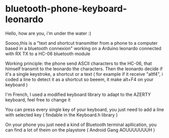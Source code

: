 # bluetooth-phone-keyboard-leonardo

Hello, how are you, i'm under the water :)

Soooo,this is a "text and shortcut transmitter from a phone to a computer based in a bluetooth connexion" working on a Arduino leonardo connected with RX TX to a HC-06 bluetooth module

Working principle: the phone send ASCII characters to the HC-06, that himself transmit to the leonardo the characters. Then the leonardo decide if it's a single keystroke, a shortcut or a text ( for example if it receive "altf4", i coded a line to detect it as a shortcut so beeem, it make alt+F4 on your keyboard )

I'm French, I used a modified keyboard library to adapt to the AZERTY keyboard, feel free to change it

You can press every single key of your keyboard, you just need to add a line with selected key ( findable in the Keyboard.h library )

On your phone you just need a kind of Bluetooth terminal apllication, you can find a lot of theim on the playstore ( Android Gang AOUUUUUUUH )

